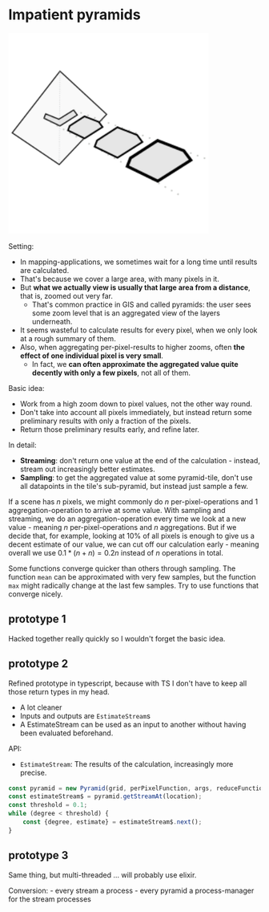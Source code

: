 # Impatient pyramids

<img width="400px" src="./logo.svg">

Setting:
- In mapping-applications, we sometimes wait for a long time until results are calculated.
- That's because we cover a large area, with many pixels in it.
- But **what we actually view is usually that large area from a distance**, that is, zoomed out very far.
    - That's common practice in GIS and called pyramids: the user sees some zoom level that is an aggregated view of the layers underneath.
- It seems wasteful to calculate results for every pixel, when we only look at a rough summary of them.
- Also, when aggregating per-pixel-results to higher zooms, often **the effect of one individual pixel is very small**.
    - In fact, we **can often approximate the aggregated value quite decently with only a few pixels**, not all of them.

Basic idea: 
- Work from a high zoom down to pixel values, not the other way round.
- Don't take into account all pixels immediately, but instead return some preliminary results with only a fraction of the pixels.
- Return those preliminary results early, and refine later.

In detail:
- **Streaming**: don't return one value at the end of the calculation - instead, stream out increasingly better estimates.
- **Sampling**: to get the aggregated value at some pyramid-tile, don't use all datapoints in the tile's sub-pyramid, but instead just sample a few.


If a scene has $n$ pixels, we might commonly do $n$ per-pixel-operations and 1 aggregation-operation to arrive at some value.
With sampling and streaming, we do an aggregation-operation every time we look at a new value - meaning $n$ per-pixel-operations and $n$ aggregations.
But if we decide that, for example, looking at 10% of all pixels is enough to give us a decent estimate of our value, we can cut off our calculation early - meaning overall we use $0.1 * (n + n) = 0.2n$ instead of $n$ operations in total.


Some functions converge quicker than others through sampling. The function `mean` can be approximated with very few samples, but the function `max` might radically change at the last few samples.
Try to use functions that converge nicely.

## prototype 1
Hacked together really quickly so I wouldn't forget the basic idea.


## prototype 2
Refined prototype in typescript, because with TS I don't have to keep all those return types in my head.
 - A lot cleaner
 - Inputs and outputs are `EstimateStream`s
 - A EstimateStream can be used as an input to another without having been evaluated beforehand.

API:
- `EstimateStream`: The results of the calculation, increasingly more precise.

```ts
const pyramid = new Pyramid(grid, perPixelFunction, args, reduceFunction);
const estimateStream$ = pyramid.getStreamAt(location);
const threshold = 0.1;
while (degree < threshold) {
    const {degree, estimate} = estimateStream$.next();
}
```




## prototype 3
Same thing, but multi-threaded ... will probably use elixir.

Conversion:
     - every stream a process
     - every pyramid a process-manager for the stream processes
